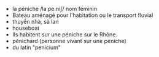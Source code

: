 -  la péniche	/la pe.niʃ/	nom féminin	
- Bateau aménagé pour l'habitation ou le transport fluvial	
- thuyền nhà, sà lan	
- houseboat	
- Ils habitent sur une péniche sur le Rhône.	
- pénichard (personne vivant sur une péniche)	
- du latin "penicium"